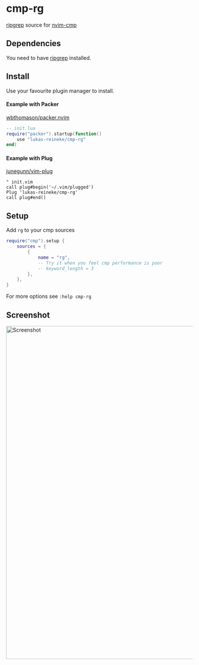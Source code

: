# cmp-rg

[ripgrep](https://github.com/BurntSushi/ripgrep) source for [nvim-cmp](https://github.com/hrsh7th/nvim-cmp)

## Dependencies

You need to have [ripgrep](https://github.com/BurntSushi/ripgrep) installed.

## Install

Use your favourite plugin manager to install.

#### Example with Packer

[wbthomason/packer.nvim](https://github.com/wbthomason/packer.nvim)

```lua
-- init.lua
require("packer").startup(function()
    use "lukas-reineke/cmp-rg"
end)
```

#### Example with Plug

[junegunn/vim-plug](https://github.com/junegunn/vim-plug)

```vim
" init.vim
call plug#begin('~/.vim/plugged')
Plug 'lukas-reineke/cmp-rg'
call plug#end()
```

## Setup

Add `rg` to your cmp sources

```lua
require("cmp").setup {
    sources = {
        {
            name = "rg",
            -- Try it when you feel cmp performance is poor
            -- keyword_length = 3
        },
    },
}
```

For more options see `:help cmp-rg`

## Screenshot

<img width="900" src="https://user-images.githubusercontent.com/12900252/143555260-8567fb04-eea6-4a73-a1dc-d36d4df8cb64.png" alt="Screenshot" />
